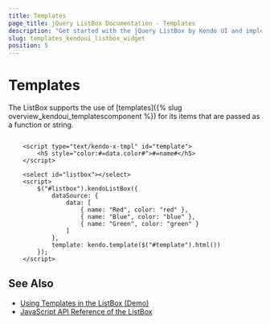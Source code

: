 ```yaml
---
title: Templates
page_title: jQuery ListBox Documentation - Templates
description: "Get started with the jQuery ListBox by Kendo UI and implement templates for its items."
slug: templates_kendoui_listbox_widget
position: 5
---
```


# Templates

The ListBox supports the use of [templates]({% slug overview_kendoui_templatescomponent %}) for its items that are passed as a function or string.

```dojo

    <script type="text/kendo-x-tmpl" id="template">
        <h5 style="color:#=data.color#">#=name#</h5>
    </script>

    <select id="listbox"></select>
    <script>
        $("#listbox").kendoListBox({
            dataSource: {
                data: [
                    { name: "Red", color: "red" },
                    { name: "Blue", color: "blue" },
                    { name: "Green", color: "green" }
                ]
            },
            template: kendo.template($("#template").html())
        });
    </script>

```

## See Also

* [Using Templates in the ListBox (Demo)](https://demos.telerik.com/kendo-ui/listbox/templates)
* [JavaScript API Reference of the ListBox](/api/javascript/ui/listbox)

